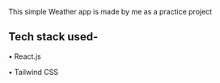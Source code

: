 This simple Weather app is made by me as a practice project

## Tech stack used-
• React.js

• Tailwind CSS